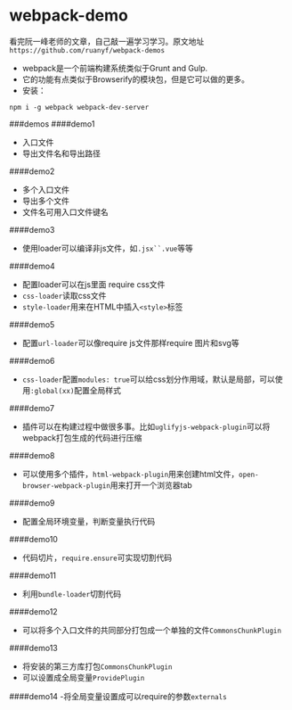 # webpack-demo
看完阮一峰老师的文章，自己敲一遍学习学习。原文地址`https://github.com/ruanyf/webpack-demos`

- webpack是一个前端构建系统类似于Grunt and Gulp.
- 它的功能有点类似于Browserify的模块包，但是它可以做的更多。
- 安装：</br>
```
npm i -g webpack webpack-dev-server
```

###demos
####demo1
- 入口文件
- 导出文件名和导出路径

####demo2
- 多个入口文件
- 导出多个文件
- 文件名可用入口文件键名

####demo3
- 使用loader可以编译非js文件，如`.jsx``.vue`等等

####demo4
- 配置loader可以在js里面 require css文件
- `css-loader`读取css文件
- `style-loader`用来在HTML中插入`<style>`标签

####demo5
- 配置`url-loader`可以像require js文件那样require 图片和svg等

####demo6
- `css-loader`配置`modules: true`可以给css划分作用域，默认是局部，可以使用`:global(xx)`配置全局样式

####demo7
- 插件可以在构建过程中做很多事。比如`uglifyjs-webpack-plugin`可以将webpack打包生成的代码进行压缩

####demo8
- 可以使用多个插件，`html-webpack-plugin`用来创建html文件，`open-browser-webpack-plugin`用来打开一个浏览器tab

####demo9
- 配置全局环境变量，判断变量执行代码

####demo10
- 代码切片，`require.ensure`可实现切割代码

####demo11
- 利用`bundle-loader`切割代码

####demo12
- 可以将多个入口文件的共同部分打包成一个单独的文件`CommonsChunkPlugin`

####demo13
- 将安装的第三方库打包`CommonsChunkPlugin`
- 可以设置成全局变量`ProvidePlugin`

####demo14
-将全局变量设置成可以require的参数`externals`




